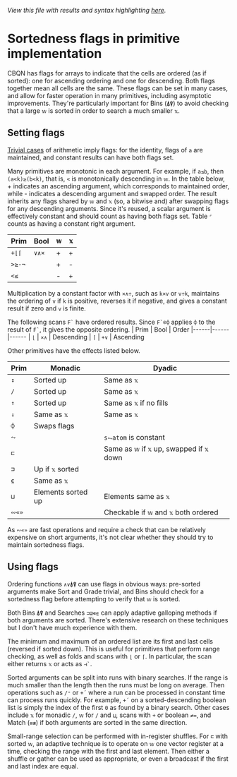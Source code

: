 *View this file with results and syntax highlighting [here](https://mlochbaum.github.io/BQN/implementation/primitive/flagsort.html).*

# Sortedness flags in primitive implementation

CBQN has flags for arrays to indicate that the cells are ordered (as if sorted): one for ascending ordering and one for descending. Both flags together mean all cells are the same. These flags can be set in many cases, and allow for faster operation in many primitives, including asymptotic improvements. They're particularly important for Bins (`⍋⍒`) to avoid checking that a large `𝕨` is sorted in order to search a much smaller `𝕩`.

## Setting flags

[Trivial cases](arithmetic.md#trivial-cases) of arithmetic imply flags: for the identity, flags of `a` are maintained, and constant results can have both flags set.

Many primitives are monotonic in each argument. For example, if `a≤b`, then `(a<k)≥(b<k)`, that is, `<` is monotonically descending in `𝕨`. In the table below, + indicates an ascending argument, which corresponds to maintained order, while - indicates a descending argument and swapped order. The result inherits any flags shared by `𝕨` and `𝕩` (so, a bitwise and) after swapping flags for any descending arguments. Since it's reused, a scalar argument is effectively constant and should count as having both flags set. Table `⌜` counts as having a constant right argument.

| Prim   | Bool  | `𝕨` | `𝕩`
|--------|-------|-----|----
| `+⌊⌈`  | `∨∧×` | +   | +
| `>≥-¬` |       | +   | -
| `<≤`   |       | -   | +

Multiplication by a constant factor with `×∧÷`, such as `k×v` or `v÷k`, maintains the ordering of `v` if `k` is positive, reverses it if negative, and gives a constant result if zero and `v` is finite.

The following scans `` F` `` have ordered results. Since ``F`⌾⌽`` applies `⌽` to the result of `` F` ``, it gives the opposite ordering.
| Prim | Bool | Order
|------|------|------
| `⌊`  | `×∧` | Descending
| `⌈`  | `+∨` | Ascending

Other primitives have the effects listed below.

| Prim | Monadic            | Dyadic
|------|--------------------|-------
| `↕`  | Sorted up          | Same as `𝕩`
| `/`  | Sorted up          | Same as `𝕩`
| `↑`  | Sorted up          | Same as `𝕩` if no fills
| `↓`  | Same as `𝕩`        | Same as `𝕩`
| `⌽`  | Swaps flags        |
| `⥊`  |                    | `s⥊atom` is constant
| `⊏`  |                    | Same as `𝕨` if `𝕩` up, swapped if `𝕩` down
| `⊐`  | Up if `𝕩` sorted   |
| `⍷`  | Same as `𝕩`        |
| `⊔`  | Elements sorted up | Elements same as `𝕩`
| `∾«»`|                    | Checkable if `𝕨` and `𝕩` both ordered

As `∾«»` are fast operations and require a check that can be relatively expensive on short arguments, it's not clear whether they should try to maintain sortedness flags.

## Using flags

Ordering functions `∧∨⍋⍒` can use flags in obvious ways: pre-sorted arguments make Sort and Grade trivial, and Bins should check for a sortedness flag before attempting to verify that `𝕨` is sorted.

Both Bins `⍋⍒` and Searches `⊐⊒∊⍷` can apply adaptive galloping methods if both arguments are sorted. There's extensive research on these techniques but I don't have much experience with them.

The minimum and maximum of an ordered list are its first and last cells (reversed if sorted down). This is useful for primitives that perform range checking, as well as folds and scans with `⌊` or `⌈`. In particular, the scan either returns `𝕩` or acts as `` ⊣` ``.

Sorted arguments can be split into runs with binary searches. If the range is much smaller than the length then the runs must be long on average. Then operations such as `/⁼` or `+´` where a run can be processed in constant time can process runs quickly. For example, `+´` on a sorted-descending boolean list is simply the index of the first `0` as found by a binary search. Other cases include `𝕩` for monadic `/`, `𝕨` for `/` and `⊔`, scans with `+` or boolean `≠=`, and Match (`≡≢`) if both arguments are sorted in the same direction.

Small-range selection can be performed with in-register shuffles. For `⊏` with sorted `𝕨`, an adaptive technique is to operate on `𝕨` one vector register at a time, checking the range with the first and last element. Then either a shuffle or gather can be used as appropriate, or even a broadcast if the first and last index are equal.
